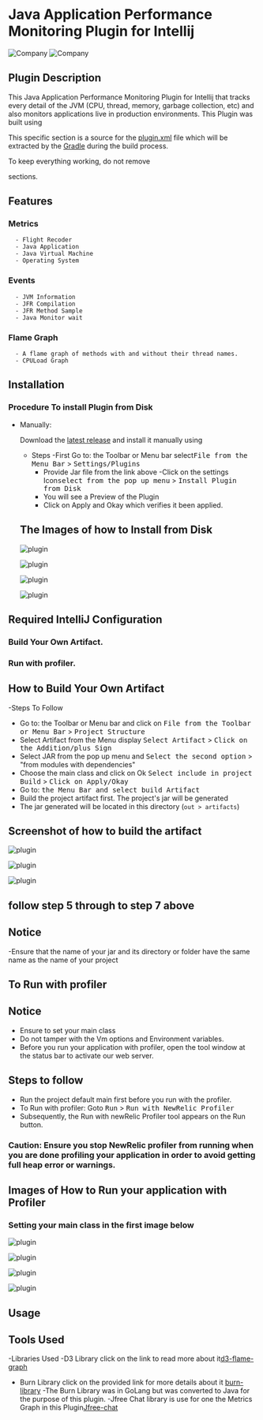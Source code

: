 # Java Application Performance Monitoring Plugin for Intellij
![Company](https://avatars.githubusercontent.com/u/21255133?s=200&v=4)
![Company](https://avatars.githubusercontent.com/u/31739?s=200&v=4)


[comment]: <> (![Build]&#40;https://github.com/turntabl/intellij-apm-plugin/workflows/Build/badge.svg&#41;)


<!-- Plugin description -->
## Plugin Description
This Java Application Performance Monitoring Plugin for Intellij that tracks every detail of the JVM (CPU, thread, memory, garbage collection, etc) and also monitors
applications live in production environments.
This Plugin was built using 

This specific section is a source for the [plugin.xml](/src/main/resources/META-INF/plugin.xml) file which will be extracted by the [Gradle](/build.gradle) during the build process.

To keep everything working, do not remove 
<!-- ... --> sections.
<!-- Plugin description end -->

## Features
### Metrics
      - Flight Recoder
      - Java Application
      - Java Virtual Machine
      - Operating System
### Events
      - JVM Information
      - JFR Compilation
      - JFR Method Sample
      - Java Monitor wait
      
### Flame Graph
      - A flame graph of methods with and without their thread names.
      - CPULoad Graph



## Installation
  ### Procedure To install Plugin from Disk
[comment]: <> (  <kbd>Install Plugin</kbd>)
[comment]: <> (- Using IDE built-in plugin system:)
[comment]: <> (<kbd>File from the Toolbar or Menu Bar</kbd> > <kbd>Settings/Plugins</kbd> )

[comment]: <> (  <kbd>select from the pop up menu</kbd> > <kbd>Install Plugin from Disk</kbd>)

[comment]: <> (  <kbd>Settings/Preferences</kbd> > <kbd>Plugins</kbd> > <kbd>Marketplace</kbd> > <kbd>Search for "intellij-plugin"</kbd> >)

- Manually:

  Download the [latest release](https://github.com/turntabl/intellij-apm-plugin/releases/latest) and install it manually using
 
  - Steps
      -First Go to: the Toolbar or Menu bar select<kbd>File from the Menu Bar</kbd> > <kbd>Settings/Plugins </kbd> 
      - Provide Jar file from the link above
      -Click on the settings Icon<kbd>select from the pop up menu</kbd> > <kbd>Install Plugin from Disk</kbd> 
      - You will see a Preview of the Plugin
      - Click on Apply and Okay which verifies it been applied.
  
  ## The Images of how to Install from Disk
  ![plugin](Images/plugin1.png)
  
  ![plugin](Images/plugin2.png)
  
  ![plugin](Images/plugin3.png)
  
  ![plugin](Images/plugin.png)

## Required IntelliJ Configuration
 ### Build Your Own Artifact.
 ### Run with profiler.

## How to Build Your Own Artifact

[comment]: <> (  <kbd>Building of Artifact</kbd>)
[comment]: <> (<kbd>File from the Toolbar or Menu Bar</kbd> > <kbd>Settings/Plugins</kbd> )
[comment]: <> (<kbd>Select Artifact</kbd> > <kbd>Click on the Addition/plus Sign</kbd> )
[comment]: <> (<kbd>Select the second option</kbd>)
[comment]: <> (<kbd>Select include in project Build</kbd>)
[comment]: <> (<kbd>Click on Apply/Okay</kbd>)
-Steps To Follow
  - Go to: the Toolbar or Menu bar and click on <kbd>File from the Toolbar or Menu Bar</kbd> > <kbd>Project Structure </kbd>
  - Select Artifact from the Menu display <kbd>Select Artifact</kbd> > <kbd>Click on the Addition/plus Sign</kbd> 
  - Select JAR from the pop up menu and  <kbd>Select the second option</kbd> > "from modules with dependencies"
  - Choose the main class and click on Ok <kbd>Select include in project Build</kbd> > <kbd>Click on Apply/Okay</kbd>
  - Go to: <kbd>the Menu Bar and select build Artifact</kbd>
  - Build the project artifact first. The project's jar will be generated
  - The jar generated will be located in this directory (`out > artifacts`)

 ## Screenshot of how to build the artifact
![plugin](Images/artifact1.png)

![plugin](Images/artifact2.png)

![plugin](Images/artifact3.png)
 
## follow step 5 through to step 7 above
 
## Notice
 -Ensure that the name of your jar and its directory or folder have the same name as the name of your project

## To Run with profiler

 ## Notice
  - Ensure to set your main class
   - Do not tamper with the Vm options and Environment variables.
   - Before you run your application with profiler, open the tool window at the status bar to activate our web server.

## Steps to follow
  - Run the project default main first before you run with the profiler.
  - To Run with profiler: Goto <kbd>Run</kbd> > <kbd>Run with NewRelic Profiler</kbd>
  - Subsequently, the Run with newRelic Profiler tool appears on the Run button.
  ### Caution: Ensure you stop NewRelic profiler from running when you are done profiling your application in order to avoid getting full heap error or warnings.
 
  ## Images of How to Run your application with Profiler
### Setting your main class in the first image below
![plugin](Images/result3.png)


![plugin](Images/result1.png)

![plugin](Images/result2.png)

![plugin](Images/result4.png)


  
## Usage 
  

[comment]: <> (  - Goto <kbd>Run</kbd> > <kbd>Edit Configurations</kbd>)

[comment]: <> (  - In the pop up window, click on create new application)

[comment]: <> (  - Choose a name, Run on > Local Machine)

[comment]: <> (  - For the VM Options, enter this command  `-javaagent:./lib/jfr-daemon-1.2.0-SNAPSHOT.jar -jar ./lib/testProject.jar`)
  
[comment]: <> (### Working with different types of projects  )

[comment]: <> (- Pure Java Project)

[comment]: <> (    - Build project first)

[comment]: <> (    - Run the project default main first before you run with the plugin.)

[comment]: <> (- Gradle Projects)

[comment]: <> (  - Build project first)

[comment]: <> (  - Run the project default main first before you run with the plugin.)

[comment]: <> (  - For cases where a null pointer exception is thrown, kindly run the project default main again before running with profiler.)

[comment]: <> (- Maven Projects)

[comment]: <> (  - Build project first)

[comment]: <> (  - Run the project default main first before you run with the plugin.)

[comment]: <> (  - For cases where a null pointer exception is thrown, kindly run the project default main again before running with profiler.)

## Tools Used
-Libraries Used
  -D3 Library click on the link to read more about it[d3-flame-graph](https://github.com/spiermar/d3-flame-graph)
  - Burn Library click on the provided link for more details about it [burn-library](https://github.com/spiermar/burn)
    -The Burn Library was in GoLang but was converted to Java for the purpose of this plugin.
  -Jfree Chat library is use for one the Metrics Graph in this Plugin[Jfree-chat](https://www.jfree.org/jfreechart/)
